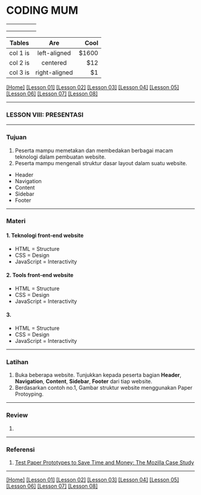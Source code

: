 # CODING MUM

|   |   |   |   |   |
|---|---|---|---|---|
|   |   |   |   |   |
|   |   |   |   |   |
|   |   |   |   |   |

| Tables   |      Are      |  Cool |
|----------|:-------------:|------:|
| col 1 is |  left-aligned | $1600 |
| col 2 is |    centered   |   $12 |
| col 3 is | right-aligned |    $1 |

[[Home]][0] [[Lesson 01]][1] [[Lesson 02]][2] [[Lesson 03]][3] [[Lesson 04]][4] [[Lesson 05]][5] [[Lesson 06]][6] [[Lesson 07]][7] [[Lesson 08]][8]

---

### LESSON VIII: PRESENTASI

---

### Tujuan
1. Peserta mampu memetakan dan membedakan berbagai macam teknologi dalam pembuatan website.
2. Peserta mampu mengenali struktur dasar layout dalam suatu website.
  * Header
  *  Navigation
  *  Content
  *  Sidebar
  *  Footer

---

### Materi

#### 1. Teknologi front-end website
* HTML = Structure
* CSS = Design
* JavaScript = Interactivity

#### 2. Tools front-end website
* HTML = Structure
* CSS = Design
* JavaScript = Interactivity

#### 3.
* HTML = Structure
* CSS = Design
* JavaScript = Interactivity

---

### Latihan
1. Buka beberapa website. Tunjukkan kepada peserta bagian **Header**, **Navigation**, **Content**, **Sidebar**, **Footer** dari tiap website.
2. Berdasarkan contoh no.1, Gambar struktur website menggunakan Paper Protoyping.

---

### Review
1.

---

### Referensi
1. [Test Paper Prototypes to Save Time and Money: The Mozilla Case Study](https://www.nngroup.com/articles/mozilla-paper-prototype/ "Test Paper Prototypes to Save Time and Money: The Mozilla Case Study")

---

[[Home]][0] [[Lesson 01]][1] [[Lesson 02]][2] [[Lesson 03]][3] [[Lesson 04]][4] [[Lesson 05]][5] [[Lesson 06]][6] [[Lesson 07]][7] [[Lesson 08]][8]

[0]: README.md "Pengenalan Website Development"
[1]: lesson-01.md "Pengenalan Website Development"
[2]: lesson-02.md "Pengenalan Website Development"
[3]: lesson-03.md "Pengenalan Website Development"
[4]: lesson-04.md "Pengenalan Website Development"
[5]: lesson-05.md "Pengenalan Website Development"
[6]: lesson-06.md "Pengenalan Website Development"
[7]: lesson-07.md "Pengenalan Website Development"
[8]: lesson-08.md "Pengenalan Website Development"
